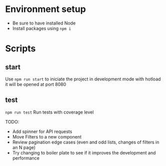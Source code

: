 # Environment setup
- Be sure to have installed Node
- Install packages using  `npm i`

# Scripts
## start 
Use `npm run start` to iniciate the project in development mode with hotload it will be opened at port 8080

## test 
`npm run test`
Run tests with coverage level

TODO:
- Add spinner for API requests
- Move Filters to a new component
- Review pagination edge cases (even and odd lists, changes of filters in an N page)
- Try changing to boiler plate to see if it improves the development and performance

